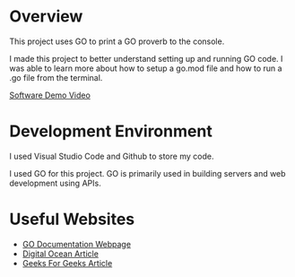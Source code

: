 # Overview

<!--{Important!  Do not say in this section that this is college assignment.  Talk about what you are trying to accomplish as a software engineer to further your learning.}-->

<!--{Provide a description of your software}-->
This project uses GO to print a GO proverb to the console.

<!--{Describe your purpose for creating this software.}-->
I made this project to better understand setting up and running GO code. I was able to learn more about how to setup a go.mod file and how to run a .go file from the terminal.


[Software Demo Video](https://www.youtube.com/watch?v=AqHX27pZkaM&ab_channel=BobbyG)

# Development Environment

<!--{Describe the tools that you used to develop the software}-->
I used Visual Studio Code and Github to store my code.

<!--{Describe the programming language that you used}-->
I used GO for this project. GO is primarily used in building servers and web development using APIs.

# Useful Websites

<!--{Make a list of websites that you found helpful in this project}-->
* [GO Documentation Webpage](https://go.dev/doc/tutorial/getting-started)
* [Digital Ocean Article](https://www.digitalocean.com/community/tutorials/how-to-write-your-first-program-in-go)
* [Geeks For Geeks Article](https://www.geeksforgeeks.org/go-programming-language-introduction/)
